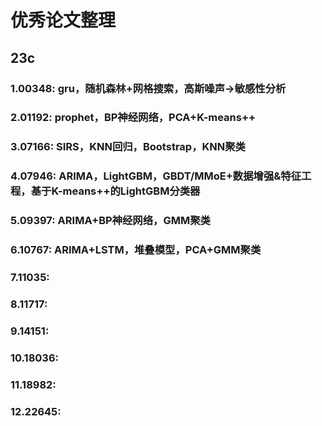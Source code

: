 # 优秀论文整理

## 23c

### 1.00348: gru，随机森林+网格搜索，高斯噪声->敏感性分析
### 2.01192: prophet，BP神经网络，PCA+K-means++
### 3.07166: SIRS，KNN回归，Bootstrap，KNN聚类
### 4.07946: ARIMA，LightGBM，GBDT/MMoE+数据增强&特征工程，基于K-means++的LightGBM分类器
### 5.09397: ARIMA+BP神经网络，GMM聚类
### 6.10767: ARIMA+LSTM，堆叠模型，PCA+GMM聚类
### 7.11035: 
### 8.11717: 
### 9.14151: 
### 10.18036: 
### 11.18982: 
### 12.22645: 